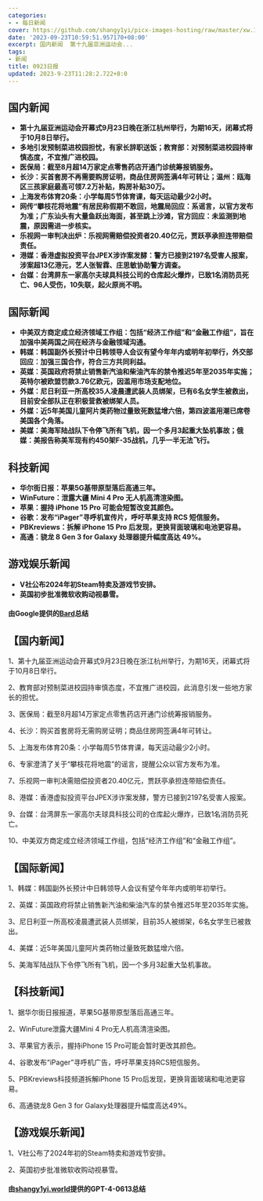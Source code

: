 ```yaml
---
categories:
- - 每日新闻
cover: https://github.com/shangy1yi/picx-images-hosting/raw/master/xw.1a15yyeng45c.webp
date: '2023-09-23T10:59:51.957170+08:00'
excerpt: 国内新闻  第十九届亚洲运动会...
tags:
- 新闻
title: 0923日报
updated: 2023-9-23T11:28:2.722+8:0
---
```

## **国内新闻**

* **第十九届亚洲运动会开幕式9月23日晚在浙江杭州举行，为期16天，闭幕式将于10月8日举行。**
* **多地引发预制菜进校园担忧，有家长辞职送饭；教育部：对预制菜进校园持审慎态度，不宜推广进校园。**
* **医保局：截至8月超14万家定点零售药店开通门诊统筹报销服务。**
* **长沙：买首套房不再需要购房证明，商品住房网签满4年可转让；温州：瓯海区三孩家庭最高可领7.2万补贴，购房补贴30万。**
* **上海发布体育20条：小学每周5节体育课，每天运动最少2小时。**
* **网传“攀枝花将地震”有居民称假期不敢回，地震局回应：系谣言，以官方发布为准；广东汕头有大量鱼跃出海面，甚至跳上沙滩，官方回应：未监测到地震，原因需进一步核实。**
* **乐视网一审判决出炉：乐视网需赔偿投资者20.40亿元，贾跃亭承担连带赔偿责任。**
* **港媒：香港虚拟投资平台JPEX涉诈案发酵：警方已接到2197名受害人报案，涉案超13亿港元，艺人张智霖、庄思敏协助警方调查。**
* **台媒：台湾屏东一家高尔夫球具科技公司的仓库起火爆炸，已致1名消防员死亡、96人受伤，10失联，起火原尚不明。**

## **国际新闻**

* **中美双方商定成立经济领域工作组：包括“经济工作组”和“金融工作组”，旨在加强中美两国之间在经济与金融领域沟通。**
* **韩媒：韩国副外长预计中日韩领导人会议有望今年年内或明年初举行，外交部回应：加强三国合作，符合三方共同利益。**
* **英媒：英国政府将禁止销售新汽油和柴油汽车的禁令推迟5年至2035年实施；英特尔被欧盟罚款3.76亿欧元，因滥用市场支配地位。**
* **外媒：尼日利亚一所高校35人凌晨遭武装人员绑架，已有6名女学生被救出，目前安全部队正在积极营救被绑架人员。**
* **外媒：近5年美国儿童阿片类药物过量致死数猛增六倍，第四波滥用潮已席卷美国各个角落。**
* **美媒：美海军陆战队下令停飞所有飞机，因一个多月3起重大坠机事故；俄媒：美报告称美军现有约450架F-35战机，几乎一半无法飞行。**

## **科技新闻**

* **华尔街日报：苹果5G基带原型落后高通三年。**
* **WinFuture：泄露大疆 Mini 4 Pro 无人机高清渲染图。**
* **苹果：握持 iPhone 15 Pro 可能会短暂改变其颜色。**
* **谷歌：发布“iPager”寻呼机宣传片，呼吁苹果支持 RCS 短信服务。**
* **PBKreviews：拆解 iPhone 15 Pro 后发现，更换背面玻璃和电池更容易。**
* **高通：骁龙 8 Gen 3 for Galaxy 处理器提升幅度高达 49%。**

## **游戏娱乐新闻**

* **V社公布2024年初Steam特卖及游戏节安排。**
* **英国初步批准微软收购动视暴雪。**

#### 由Google提供的[Bard](https://bard.google.com/)总结



## 【国内新闻】

1、第十九届亚洲运动会开幕式9月23日晚在浙江杭州举行，为期16天，闭幕式将于10月8日举行。

2、教育部对预制菜进校园持审慎态度，不宜推广进校园，此消息引发一些地方家长的担忧。

3、医保局：截至8月超14万家定点零售药店开通门诊统筹报销服务。

4、长沙：购买首套房将无需购房证明；商品住房网签满4年可转让。

5、上海发布体育20条：小学每周5节体育课，每天运动最少2小时。

6、专家澄清了关于“攀枝花将地震”的谣言，提醒公众以官方发布为准。

7、乐视网一审判决需赔偿投资者20.40亿元，贾跃亭承担连带赔偿责任。

8、港媒：香港虚拟投资平台JPEX涉诈案发酵，警方已接到2197名受害人报案。

9、台媒：台湾屏东一家高尔夫球具科技公司的仓库起火爆炸，已致1名消防员死亡。

10、中美双方商定成立经济领域工作组，包括“经济工作组”和“金融工作组”。

## 【国际新闻】

1、韩媒：韩国副外长预计中日韩领导人会议有望今年年内或明年初举行。

2、英媒：英国政府将禁止销售新汽油和柴油汽车的禁令推迟5年至2035年实施。

3、尼日利亚一所高校凌晨遭武装人员绑架，目前35人被绑架，6名女学生已被救出。

4、美媒：近5年美国儿童阿片类药物过量致死数猛增六倍。

5、美海军陆战队下令停飞所有飞机，因一个多月3起重大坠机事故。

## 【科技新闻】

1、据华尔街日报报道，苹果5G基带原型落后高通三年。

2、WinFuture泄露大疆Mini 4 Pro无人机高清渲染图。

3、苹果官方表示，握持iPhone 15 Pro可能会暂时更改其颜色。

4、谷歌发布“iPager”寻呼机广告，呼吁苹果支持RCS短信服务。

5、PBKreviews科技频道拆解iPhone 15 Pro后发现，更换背面玻璃和电池更容易。

6、高通骁龙8 Gen 3 for Galaxy处理器提升幅度高达49%。

## 【游戏娱乐新闻】

1、V社公布了2024年初的Steam特卖和游戏节安排。

2、英国初步批准微软收购动视暴雪。

#### 由[shangy1yi.world](https://shangy1yi.world)提供的GPT-4-0613总结
